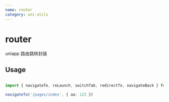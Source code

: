 ```yaml
---
name: router
category: uni-utils
---
```


# router

uniapp 路由跳转封装

## Usage

```ts

import { navigateTo, reLaunch, switchTab, redirectTo, navigateBack } from '@hairy/uni-utils'

navigateTo('/pages/index', { aa: 123 })
```